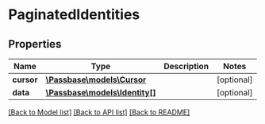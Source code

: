 # PaginatedIdentities

## Properties
Name | Type | Description | Notes
------------ | ------------- | ------------- | -------------
**cursor** | [**\Passbase\models\Cursor**](Cursor.md) |  | [optional] 
**data** | [**\Passbase\models\Identity[]**](Identity.md) |  | [optional] 

[[Back to Model list]](../../README.md#documentation-for-models) [[Back to API list]](../../README.md#documentation-for-api-endpoints) [[Back to README]](../../README.md)

